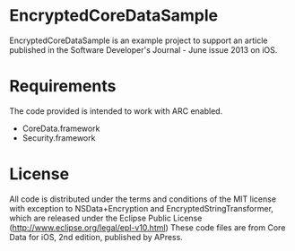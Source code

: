 EncryptedCoreDataSample
=============


EncryptedCoreDataSample is an example project to support an article published in the Software Developer's Journal - June issue 2013 on iOS. 

Requirements
============

The code provided is intended to work with ARC enabled.

* CoreData.framework
* Security.framework

License
=======

All code is distributed under the terms and conditions of the MIT license with exception to NSData+Encryption and EncryptedStringTransformer, which are released under the 
 Eclipse Public License (http://www.eclipse.org/legal/epl-v10.html)
These code files are from Core Data for iOS, 2nd edition, published by APress.


